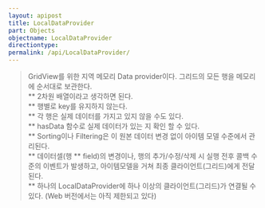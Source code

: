 ```yaml
---
layout: apipost
title: LocalDataProvider
part: Objects
objectname: LocalDataProvider
directiontype: 
permalink: /api/LocalDataProvider/
---
```



> GridView를 위한 지역 메모리 Data provider이다. 그리드의 모든 행을 메모리에 순서대로 보관한다.    
** 2차원 배열이라고 생각하면 된다.  
** 행별로 key를 유지하지 않는다.  
** 각 행은 실제 데이터를 가지고 있지 않을 수도 있다.  
** hasData 함수로 실제 데이터가 있는 지 확인 할 수 있다.  
** Sorting이나 Filtering은 이 원본 데이터 변경 없이 아이템 모델 수준에서 관리된다.  
** 데이터셀(행 ** field)의 변경이나, 행의 추가/수정/삭제 시 실행 전후 콜백 수준의 이벤트가   발생하고, 아이템모델을 거쳐 최종 클라이언트(그리드)에게 전달된다.  
** 하나의 LocalDataProvider에 하나 이상의 클라이언트(그리드)가 연결될 수 있다. (Web 버전에서는 아직 제한되고 있다)  

